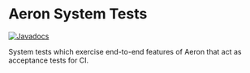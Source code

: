 Aeron System Tests
===

[![Javadocs](http://www.javadoc.io/badge/io.aeron/aeron-all.svg)](http://www.javadoc.io/doc/io.aeron/aeron-all)

System tests which exercise end-to-end features of Aeron that act as acceptance tests for CI.